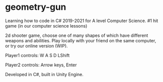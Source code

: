 # geometry-gun
Learning how to code in C# 2019-2021 for A level Computer Science. #1 hit game (in our computer science lessons)

2d shooter game, choose one of many shapes of which have different weapons and abilities. Play locally with your friend on the same computer, or try our online version (WIP).

Player1 controls:
W A S D LShift

Player2 controls:
Arrow keys, Enter

Developed in C#, built in Unity Engine.
